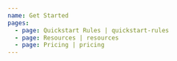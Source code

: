 ```yaml
---
name: Get Started
pages:
  - page: Quickstart Rules | quickstart-rules
  - page: Resources | resources
  - page: Pricing | pricing
---
```

